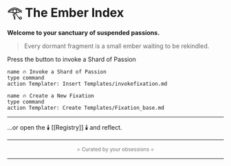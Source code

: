 # 𓂀 The Ember Index

**Welcome to your sanctuary of suspended passions.**

> Every dormant fragment is a small ember waiting to be rekindled.

Press the button to invoke a Shard of Passion

```button
name 🔥 Invoke a Shard of Passion
type command
action Templater: Insert Templates/invokefixation.md
```

```button
name 🔥 Create a New Fixation
type command
action Templater: Create Templates/Fixation_base.md
```

---
…or open the 🕯️  [[Registry]] 🕯️ and reflect.

<hr>

<div style="text-align:center; font-size: 0.85em; opacity: 0.6;">
  ⟡ Curated by your obsessions ⟡
</div>

<hr>
